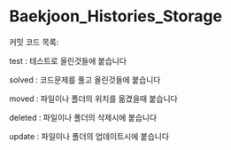 # Baekjoon_Histories_Storage


커밋 코드 목록:

test : 테스트로 올린것들에 붙습니다 

solved : 코드문제를 풀고 올린것들에 붙습니다

moved : 파일이나 폴더의 위치를 옮겼을때 붙습니다

deleted : 파일이나 폴더의 삭제시에 붙습니다

update : 파일이나 폴더의 업데이트시에 붙습니다

